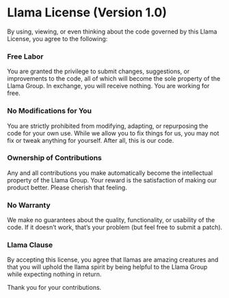 # Llama License (Version 1.0)

By using, viewing, or even thinking about the code governed by this Llama License, you agree to the following:

### Free Labor
You are granted the privilege to submit changes, suggestions, or improvements to the code, all of which will become the sole property of the Llama Group. In exchange, you will receive nothing. You are working for free.

### No Modifications for You
You are strictly prohibited from modifying, adapting, or repurposing the code for your own use. While we allow you to fix things for us, you may not fix or tweak anything for yourself. After all, this is our code.

### Ownership of Contributions
Any and all contributions you make automatically become the intellectual property of the Llama Group. Your reward is the satisfaction of making our product better. Please cherish that feeling.

### No Warranty
We make no guarantees about the quality, functionality, or usability of the code. If it doesn’t work, that’s your problem (but feel free to submit a patch).

### Llama Clause
By accepting this license, you agree that llamas are amazing creatures and that you will uphold the llama spirit by being helpful to the Llama Group while expecting nothing in return.

Thank you for your contributions.

